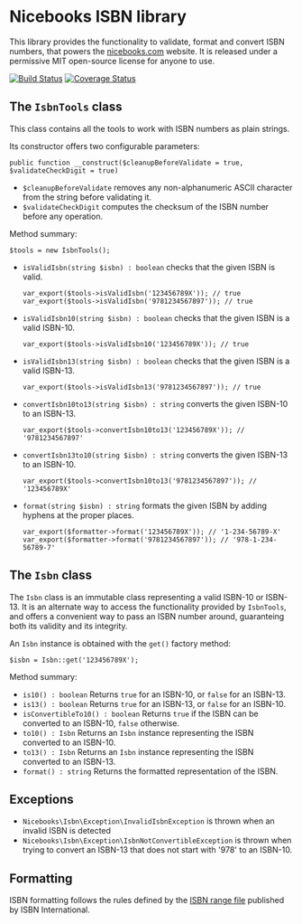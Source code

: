 # Nicebooks ISBN library

This library provides the functionality to validate, format and convert ISBN numbers, that powers the [nicebooks.com](http://nicebooks.com) website.
It is released under a permissive MIT open-source license for anyone to use.

[![Build Status](https://travis-ci.org/nicebooks-com/isbn.svg?branch=master)](https://travis-ci.org/nicebooks-com/isbn)
[![Coverage Status](https://img.shields.io/coveralls/nicebooks-com/isbn.svg)](https://coveralls.io/r/nicebooks-com/isbn?branch=master)

## The `IsbnTools` class

This class contains all the tools to work with ISBN numbers as plain strings.

Its constructor offers two configurable parameters:

    public function __construct($cleanupBeforeValidate = true, $validateCheckDigit = true)

- `$cleanupBeforeValidate` removes any non-alphanumeric ASCII character from the string before validating it.
- `$validateCheckDigit` computes the checksum of the ISBN number before any operation.

Method summary:

    $tools = new IsbnTools();

- `isValidIsbn(string $isbn) : boolean` checks that the given ISBN is valid.

    ```
    var_export($tools->isValidIsbn('123456789X')); // true
    var_export($tools->isValidIsbn('9781234567897')); // true
    ```

- `isValidIsbn10(string $isbn) : boolean` checks that the given ISBN is a valid ISBN-10.

    ```
    var_export($tools->isValidIsbn10('123456789X')); // true
    ```

- `isValidIsbn13(string $isbn) : boolean` checks that the given ISBN is a valid ISBN-13.

    ```
    var_export($tools->isValidIsbn13('9781234567897')); // true
    ```

- `convertIsbn10to13(string $isbn) : string` converts the given ISBN-10 to an ISBN-13.

    ```
    var_export($tools->convertIsbn10to13('123456789X')); // '9781234567897'
    ```

- `convertIsbn13to10(string $isbn) : string` converts the given ISBN-13 to an ISBN-10.

    ```
    var_export($tools->convertIsbn10to13('9781234567897')); // '123456789X'
    ```

- `format(string $isbn) : string` formats the given ISBN by adding hyphens at the proper places.

    ```
    var_export($formatter->format('123456789X')); // '1-234-56789-X'
    var_export($formatter->format('9781234567897')); // '978-1-234-56789-7'
    ```

## The `Isbn` class

The `Isbn` class is an immutable class representing a valid ISBN-10 or ISBN-13.
It is an alternate way to access the functionality provided by `IsbnTools`, and offers a convenient way to pass an ISBN number around,
guaranteing both its validity and its integrity.

An `Isbn` instance is obtained with the `get()` factory method:

    $isbn = Isbn::get('123456789X');

Method summary:

- `is10() : boolean` Returns `true` for an ISBN-10, or `false` for an ISBN-13.
- `is13() : boolean` Returns `true` for an ISBN-13, or `false` for an ISBN-10.
- `isConvertibleTo10() : boolean` Returns `true` if the ISBN can be converted to an ISBN-10, `false` otherwise.
- `to10() : Isbn` Returns an `Isbn` instance representing the ISBN converted to an ISBN-10.
- `to13() : Isbn` Returns an `Isbn` instance representing the ISBN converted to an ISBN-13.
- `format() : string` Returns the formatted representation of the ISBN.

## Exceptions

- `Nicebooks\Isbn\Exception\InvalidIsbnException` is thrown when an invalid ISBN is detected
- `Nicebooks\Isbn\Exception\IsbnNotConvertibleException` is thrown when trying to convert an ISBN-13 that does not start with '978' to an ISBN-10.

## Formatting

ISBN formatting follows the rules defined by the [ISBN range file](https://www.isbn-international.org/range_file_generation) published by ISBN International.
